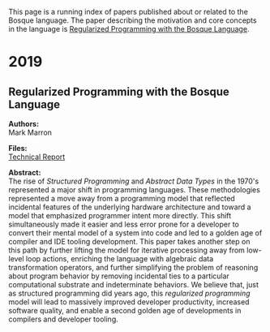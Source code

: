 This page is a running index of papers published about or related to the Bosque language. The paper describing the motivation and core concepts in the language is [Regularized Programming with the Bosque Language](#Regularized-Programming).

# 2019

## <a name="Regularized-Programming"></a> Regularized Programming with the Bosque Language
**Authors:**\
Mark Marron

**Files:**\
[Technical Report](https://www.microsoft.com/en-us/research/uploads/prod/2019/04/beyond_structured_report.pdf)

**Abstract:**\
The rise of _Structured Programming_ and _Abstract Data Types_ in the 1970's represented a major shift in programming languages. These methodologies represented a move away from a programming model that reflected incidental features of the underlying hardware architecture and toward a model that emphasized programmer intent more directly. This shift simultaneously made it easier and less error prone for a developer to convert their mental model of a system into code and led to a golden age of compiler and IDE tooling development. This paper takes another step on this path by further lifting the model for iterative processing away from low-level loop actions, enriching the language with algebraic data transformation operators, and further simplifying the problem of reasoning about program behavior by removing incidental ties to a particular computational substrate and indeterminate behaviors. We believe that, just as structured programming did years ago, this _regularized programming_ model will lead to massively improved developer productivity, increased software quality, and enable a second golden age of developments in compilers and developer tooling.
